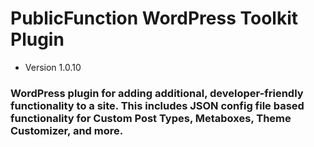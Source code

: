 # PublicFunction WordPress Toolkit Plugin #

 - Version 1.0.10
 
### WordPress plugin for adding additional, developer-friendly functionality to a site. This includes JSON config file based functionality for Custom Post Types, Metaboxes, Theme Customizer, and more. ###
